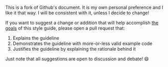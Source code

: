 This is a fork of Github's document.  It is my own personal preference and I like it that way.  I will be consistent with it, unless I decide to change!

If you want to suggest a change or addition that will help accomplish
[the goals](README.md) of this style guide, please open a pull request that:

 1. Explains the guideline
 1. Demonstrates the guideline with more-or-less valid example code
 1. Justifies the guideline by explaining the rationale behind it

Just note that all suggestions are open to discussion and debate! :smile:
